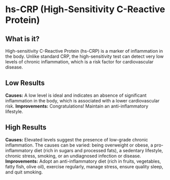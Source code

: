 # hs-CRP (High-Sensitivity C-Reactive Protein)

## What is it?
High-sensitivity C-Reactive Protein (hs-CRP) is a marker of inflammation in the body. Unlike standard CRP, the high-sensitivity test can detect very low levels of chronic inflammation, which is a risk factor for cardiovascular disease.

## Low Results
**Causes:** A low level is ideal and indicates an absence of significant inflammation in the body, which is associated with a lower cardiovascular risk.
**Improvements:** Congratulations! Maintain an anti-inflammatory lifestyle.

## High Results
**Causes:** Elevated levels suggest the presence of low-grade chronic inflammation. The causes can be varied: being overweight or obese, a pro-inflammatory diet (rich in sugars and processed fats), a sedentary lifestyle, chronic stress, smoking, or an undiagnosed infection or disease.
**Improvements:** Adopt an anti-inflammatory diet (rich in fruits, vegetables, fatty fish, olive oil), exercise regularly, manage stress, ensure quality sleep, and quit smoking.
